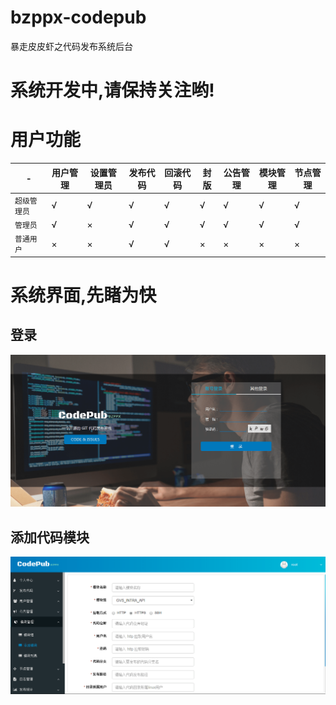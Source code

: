 # bzppx-codepub
暴走皮皮虾之代码发布系统后台

# 系统开发中,请保持关注哟!

# 用户功能

| - | 用户管理 | 设置管理员 | 发布代码 | 回滚代码 | 封版 | 公告管理 | 模块管理 | 节点管理
| ------ | ------ | ------ | ------ | ------ | ------ | ------ | ------ | ------ 
| `超级管理员` | √ | √ | √ | √ | √ | √ | √ | √
| `管理员` | √ | × | √ | √ | √ | √ | √ | √ | √
| `普通用户` | × | × | √ | √ | × | × | × | ×

# 系统界面,先睹为快

## 登录
![login](/docs/guide_res/images/login.png)
## 添加代码模块
![login](/docs/guide_res/images/module-add.png)

